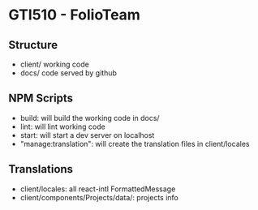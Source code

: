 # GTI510 - FolioTeam
## Structure 
- client/ working code
- docs/ code served by github

## NPM Scripts
- build: will build the working code in docs/
- lint: will lint working code
- start: will start a dev server on localhost 
- "manage:translation": will create the translation files in client/locales

## Translations
- client/locales: all react-intl FormattedMessage
- client/components/Projects/data/: projects info

